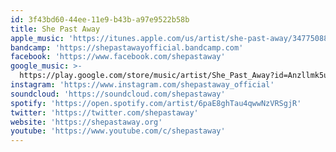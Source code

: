 ```yaml
---
id: 3f43bd60-44ee-11e9-b43b-a97e9522b58b
title: She Past Away
apple_music: 'https://itunes.apple.com/us/artist/she-past-away/347750887'
bandcamp: 'https://shepastawayofficial.bandcamp.com'
facebook: 'https://www.facebook.com/shepastaway'
google_music: >-
  https://play.google.com/store/music/artist/She_Past_Away?id=Anzllmk5urr6yp7yz4lfs5xh354
instagram: 'https://www.instagram.com/shepastaway_official'
soundcloud: 'https://soundcloud.com/shepastaway'
spotify: 'https://open.spotify.com/artist/6paE8ghTau4qwwNzVRSgjR'
twitter: 'https://twitter.com/shepastaway'
website: 'https://shepastaway.org'
youtube: 'https://www.youtube.com/c/shepastaway'
---
```

